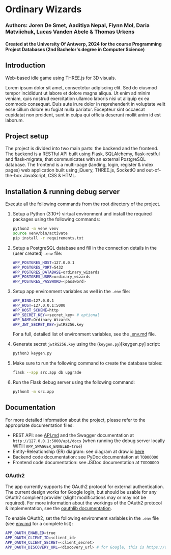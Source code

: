 # Ordinary Wizards

### Authors: Joren De Smet, Aaditiya Nepal, Flynn Mol, Daria Matviichuk, Lucas Vanden Abele & Thomas Urkens
#### Created at the University Of Antwerp, 2024 for the course Programming Project Databases (2nd Bachelor's degree in Computer Science)
## Introduction
Web-based idle game using THREE.js for 3D visuals.

Lorem ipsum dolor sit amet, consectetur adipiscing elit. Sed do eiusmod tempor incididunt ut labore et dolore magna aliqua. Ut enim ad minim veniam, quis nostrud exercitation ullamco laboris nisi ut aliquip ex ea commodo consequat. Duis aute irure dolor in reprehenderit in voluptate velit esse cillum dolore eu fugiat nulla pariatur. Excepteur sint occaecat cupidatat non proident, sunt in culpa qui officia deserunt mollit anim id est laborum.

## Project setup
The project is divided into two main parts: the backend and the frontend. The backend is a RESTful API built using Flask, SQLAlchemy, flask-restful and flask-migrate, that communicates with an external PostgreSQL database.
The frontend is a multi-page (landing, login, register & index pages) web application built using jQuery, THREE.js, SocketIO and out-of-the-box JavaScript, CSS & HTML.

## Installation & running debug server
Execute all the following commands from the root directory of the project.
1. Setup a Python (3.10+) virtual environment and install the required packages using the following commands:
    ```bash
    python3 -m venv venv
    source venv/bin/activate
    pip install -r requirements.txt
    ```

2. Setup a PostgreSQL database and fill in the connection details in the (user created) `.env` file:
    ```bash
    APP_POSTGRES_HOST=127.0.0.1
    APP_POSTGRES_PORT=5432
    APP_POSTGRES_DATABASE=ordinary_wizards
    APP_POSTGRES_USER=ordinary_wizards
    APP_POSTGRES_PASSWORD=<password>
    ```
3. Setup app environment variables as well in the `.env` file:
    ```bash
    APP_BIND=127.0.0.1
    APP_HOST=127.0.0.1:5000
    APP_HOST_SCHEME=http
    APP_SECRET_KEY=<secret_key> # optional
    APP_NAME=Ordinary Wizards
    APP_JWT_SECRET_KEY=jwtRS256.key
    ```
    For a full, detailed list of environment variables, see the [.env.md](env.md) file.

4. Generate secret `jwtRS256.key` using the (`keygen.py`)[keygen.py] script:
    ```bash
    python3 keygen.py
    ```

5. Make sure to run the following command to create the database tables:
    ```bash
    flask --app src.app db upgrade
    ```
   
6. Run the Flask debug server using the following command:
    ```bash
    python3 -m src.app
    ```
   
## Documentation
For more detailed information about the project, please refer to the appropriate documentation files:
- REST API: see [API.md](API.md) and the Swagger documentation at `http://127.0.0.1:5000/api/docs` (when running the debug server locally WITH `APP_SWAGGER_ENABLED=true`)
- Entity-Releationship (ER) diagram: see diagram at draw.io [here](https://app.diagrams.net/#G1Ebpmnr3K95WjVUidBHmZOvmErXOZngmG#%7B%22pageId%22%3A%22qTOhjs8H4DzsFOw5SEp2%22%7D)
- Backend code documentation: see PyDoc documentation at `TODOOOOO`
- Frontend code documentation: see JSDoc documentation at `TODOOOOO`

### OAuth2
The app currently supports the OAuth2 protocol for external authentication. The current design works for Google login, but should be usable for any OAuth2 complient provider (slight modifications may or may not be required).
For more information about the workings of the OAuth2 protocol & implementation, see the [oauthlib documentation](https://oauthlib.readthedocs.io/en/latest/).

To enable OAuth2, set the following environment variables in the `.env` file (see [env.md](env.md) for a complete list):
```bash
APP_OAUTH_ENABLED=true
APP_OAUTH_CLIENT_ID=<client_id>
APP_OAUTH_CLIENT_SECRET=<client_secret>
APP_OAUTH_DISCOVERY_URL=<discovery_url> # for Google, this is https://accounts.google.com/.well-known/openid-configuration
```